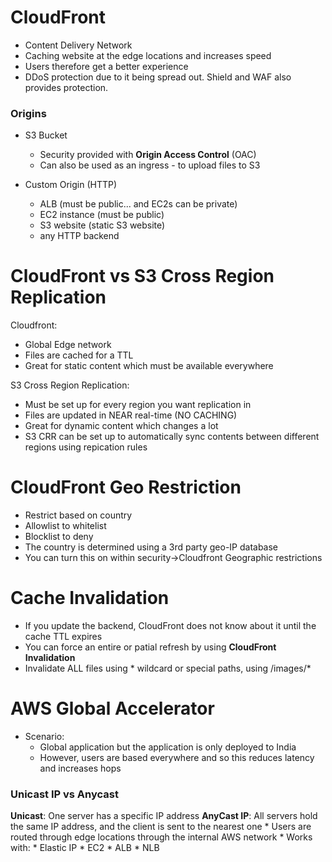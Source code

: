 # CloudFront

* Content Delivery Network
* Caching website at the edge locations and increases speed
* Users therefore get a better experience
* DDoS protection due to it being spread out. Shield and WAF also provides protection.

### Origins

* S3 Bucket
    * Security provided with **Origin Access Control** (OAC)
    * Can also be used as an ingress - to upload files to S3
 
* Custom Origin (HTTP)
    * ALB (must be public... and EC2s can be private)
    * EC2 instance (must be public)
    * S3 website (static S3 website)
    * any HTTP backend

# CloudFront vs S3 Cross Region Replication 

Cloudfront:
* Global Edge network
* Files are cached for a TTL
* Great for static content which must be available everywhere

S3 Cross Region Replication:
* Must be set up for every region you want replication in
* Files are updated in NEAR real-time (NO CACHING)
* Great for dynamic content which changes a lot
* S3 CRR can be set up to automatically sync contents between different regions using repication rules

# CloudFront Geo Restriction

* Restrict based on country
* Allowlist to whitelist
* Blocklist to deny
* The country is determined using a 3rd party geo-IP database
* You can turn this on within security->Cloudfront Geographic restrictions

# Cache Invalidation

* If you update the backend, CloudFront does not know about it until the cache TTL expires
* You can force an entire or patial refresh by using **CloudFront Invalidation**
* Invalidate ALL files using * wildcard or special paths, using /images/*

# AWS Global Accelerator
  
* Scenario:
    * Global application but the application is only deployed to India
    * However, users are based everywhere and so this reduces latency and increases hops

### Unicast IP vs Anycast
**Unicast**: One server has a specific IP address
**AnyCast IP**: All servers hold the same IP address, and the client is sent to the nearest one
    * Users are routed through edge locations through the internal AWS network
    * Works with:
        * Elastic IP
        * EC2 
        * ALB
        * NLB
   















